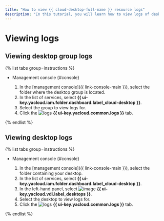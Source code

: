 ```yaml
---
title: "How to view {{ cloud-desktop-full-name }} resource logs"
description: "In this tutorial, you will learn how to view logs of desktops and desktop groups in {{ cloud-desktop-name }}."
---
```


# Viewing logs

## Viewing desktop group logs

{% list tabs group=instructions %}

- Management console {#console}

   1. In the [management console]({{ link-console-main }}), select the folder where the desktop group is located.
   1. In the list of services, select **{{ ui-key.yacloud.iam.folder.dashboard.label_cloud-desktop }}**.
   1. Select the group to view logs for.
   1. Click the ![logs](../../_assets/console-icons/receipt.svg) **{{ ui-key.yacloud.common.logs }}** tab.

{% endlist %}

## Viewing desktop logs

{% list tabs group=instructions %}

- Management console {#console}

   1. In the [management console]({{ link-console-main }}), select the folder containing your desktop.
   1. In the list of services, select **{{ ui-key.yacloud.iam.folder.dashboard.label_cloud-desktop }}**.
   1. In the left-hand panel, select ![image](../../_assets/console-icons/display.svg) **{{ ui-key.yacloud.vdi.label_desktops }}**.
   1. Select the desktop to view logs for.
   1. Click the ![logs](../../_assets/console-icons/receipt.svg) **{{ ui-key.yacloud.common.logs }}** tab.

{% endlist %}
